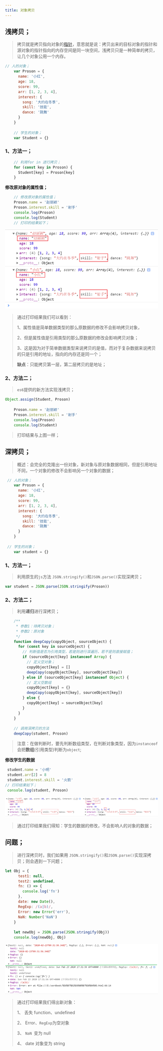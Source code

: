 ```yaml
---
title: 对象拷贝
---
```


## 浅拷贝；

>  拷贝就是拷贝指向对象的[指针](https://baike.baidu.com/item/指针/2878304)，意思就是说：拷贝出来的目标对象的指针和源对象的指针指向的内存空间是同一块空间，浅拷贝只是一种简单的拷贝，让几个对象公用一个内存。

```js
// 人的对象；
    var Proson = {
      name: '小红',
      age: 18,
      score: 99,
      arr: [1, 2, 3, 4],
      interest: {
        song: '大约在冬季',
        skill: '技能',
        dance: '跳舞'
      }
    }

    // 学生的对象；
    var Student = {}
```

### 1、方法一；

```js
    // 利用for in 进行拷贝；
    for (const key in Proson) {
      Student[key] = Proson[key]
    }
```

**修改原对象的属性值；**

```js
	// 修改原对象的属性值；
    Proson.name = '赵丽颖'
    Proson.interest.skill = '射手'
 	console.log(Proson)
    console.log(Student)
	// 打印的结果如下；
```

![1581859040922](assets/1581859040922.png)

> 通过打印结果我们可以看到：
>
> 1、属性值是简单数据类型的那么原数据的修改不会影响拷贝对象，
>
> 2、但是属性值是引用类型的那么原数据的修改会影响拷贝对象；
>
> 3、这是因为对于简单数据类型来说拷贝的是值，而对于复杂数据来说拷贝的只是引用的地址，指向的内存还是同一个；
>
> **缺点**：只能拷贝第一层，第二层拷贝的是地址；

### 2、方法二；

> `es6`提供的新方法实现浅拷贝；

```js
Object.assign(Student, Proson)

    Proson.name = '赵丽颖'
    Proson.interest.skill = '射手'
    console.log(Proson)
    console.log(Student)
```

> 打印结果与上图一样；

## 深拷贝；

> 概述：会完全的克隆出一份对象，新对象与原对象数据相同，但是引用地址不同，一个对象的修改不会影响另一个对象的数据；

```js
 // 人的对象；
    var Proson = {
      name: '小红',
      age: 18,
      score: 99,
      arr: [1, 2, 3, 4],
      interest: {
        song: '大约在冬季',
        skill: '技能',
        dance: '跳舞'
      }
    }

 // 学生的对象；
    var student = {}
```

### 1、方法一；

> 利用原生的`js`方法 `JSON.stringify()`和`JSON.parse()`实现深拷贝；

```js
var student = JSON.parse(JSON.stringify(Proson))
```

### 2、方法二；

> 利用**递归**进行深拷贝；

```js
    /**
     * 参数1：待拷贝对象；
     * 参数2：原对象
     */
    function deepCopy(copyObject, sourceObject) {
      for (const key in sourceObject) {
        // 判断值是否为引用类型，若是则进行深遍历，若不是则直接赋值；
        if (sourceObject[key] instanceof Array) {
          // 定义空对象；
          copyObject[key] = []
          deepCopy(copyObject[key], sourceObject[key])
        } else if (sourceObject[key] instanceof Object) {
          // 定义空数组
          copyObject[key] = {}
          deepCopy(copyObject[key], sourceObject[key])
        } else {
          copyObject[key] = sourceObject[key]
        }
      }
    }

    // 调用深拷贝的方法
    deepCopy(student, Proson)
```

> 注意：在做判断时，要先判断数组类型，在判断对象类型，因为`instanceof`会把**数组**(引用类型)判断为`object`;

**修改学生的数据**

```js
 student.name = '小明'
 student.arr[2] = 8
 student.interest.skill = '火箭'
// 打印结果如下；
 console.log(student, Proson)
```

![1582449852808](assets/1582449852808.png)

> 通过打印结果我们得知：学生的数据的修改，不会影响人的对象的数据；

## 问题；

> 进行深拷贝时，我们如果用 `JSON.stringify()`和`JSON.parse()`实现深拷贝；则会遇到一下问题；

```js
let Obj = {
      test1: null,
      test2: undefined,
      fn: () => {
        console.log('fn')
      },
      date: new Date(),
      RegExp: /(a|b)/,
      Error: new Error('err'),
      NaN: Number('NaN')
    }

    let newObj = JSON.parse(JSON.stringify(Obj))
    console.log(newObj, Obj)
```

![1582450576713](assets/1582450576713.png)

> 通过打印结果我们得出新对象：
>
> 1、 丢失 function、undefined 
>
> 2、 Error、`RegExp`为空对象 
>
> 3、 `NaN `变为 null
>
> 4、 date 对象变为 string 
